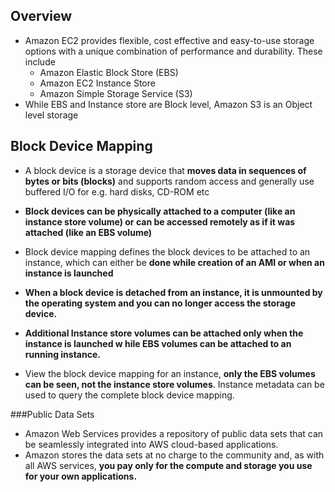 ## Overview
- Amazon EC2 provides flexible, cost effective and easy-to-use storage options with a unique combination of performance and durability. These include
  - Amazon Elastic Block Store (EBS)
  - Amazon EC2 Instance Store
  - Amazon Simple Storage Service (S3)
- While EBS and Instance store are Block level, Amazon S3 is an Object level storage


## Block Device Mapping
- A block device is a storage device that __moves data in sequences of bytes or bits (blocks)__
and supports random access and generally use buffered I/O for e.g. hard disks, CD-ROM etc

- __Block devices can be physically attached to a computer 
(like an instance store volume) or can be accessed remotely as if it was attached (like an EBS volume)__

- Block device mapping defines the block devices to be attached to an instance, 
which can either be __done while creation of an AMI or when an instance is launched__


- __When a block device is detached from an instance, 
it is unmounted by the operating system and you can no longer access the storage device.__

- __Additional Instance store volumes can be attached only when the instance is launched w
hile EBS volumes can be attached to an running instance.__

- View the block device mapping for an instance, __only the EBS volumes can be seen, not the instance store volumes__.
Instance metadata can be used to query the complete block device mapping.

###Public Data Sets
- Amazon Web Services provides a repository of public data sets that can be seamlessly integrated into AWS cloud-based applications.
- Amazon stores the data sets at no charge to the community and, as with all AWS services, __you pay only for the compute and storage
you use for your own applications.__
